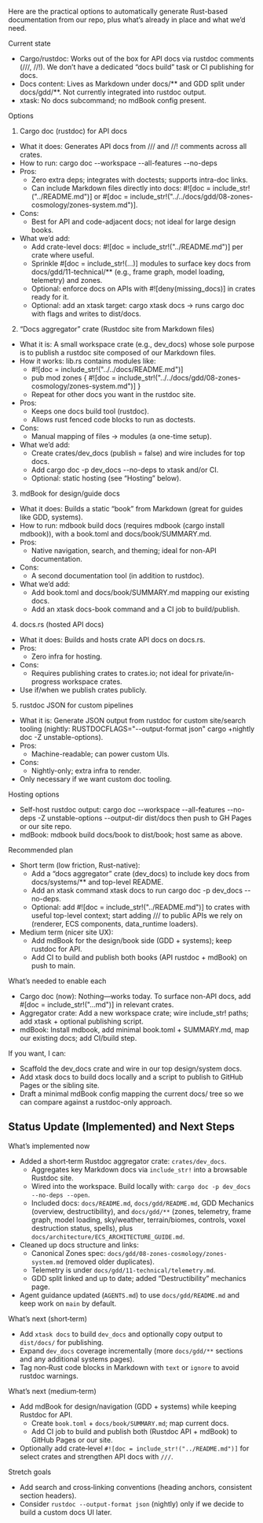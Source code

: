 Here are the practical options to automatically generate Rust-based documentation from our repo, plus what’s already in place and what we’d need.

  Current state

  - Cargo/rustdoc: Works out of the box for API docs via rustdoc comments (///, //!). We don’t have a dedicated “docs build” task or CI publishing for docs.
  - Docs content: Lives as Markdown under docs/** and GDD split under docs/gdd/**. Not currently integrated into rustdoc output.
  - xtask: No docs subcommand; no mdBook config present.

  Options

  1. Cargo doc (rustdoc) for API docs

  - What it does: Generates API docs from /// and //! comments across all crates.
  - How to run: cargo doc --workspace --all-features --no-deps
  - Pros:
      - Zero extra deps; integrates with doctests; supports intra-doc links.
      - Can include Markdown files directly into docs: #![doc = include_str!("../README.md")] or #[doc = include_str!("../../docs/gdd/08-zones-cosmology/zones-system.md")].
  - Cons:
      - Best for API and code-adjacent docs; not ideal for large design books.
  - What we’d add:
      - Add crate-level docs: #![doc = include_str!("../README.md")] per crate where useful.
      - Sprinkle #[doc = include_str!(...)] modules to surface key docs from docs/gdd/11-technical/** (e.g., frame graph, model loading, telemetry) and zones.
      - Optional: enforce docs on APIs with #![deny(missing_docs)] in crates ready for it.
      - Optional: add an xtask target: cargo xtask docs → runs cargo doc with flags and writes to dist/docs.

  2. “Docs aggregator” crate (Rustdoc site from Markdown files)

  - What it is: A small workspace crate (e.g., dev_docs) whose sole purpose is to publish a rustdoc site composed of our Markdown files.
  - How it works: lib.rs contains modules like:
      - #![doc = include_str!("../../docs/README.md")]
      - pub mod zones { #![doc = include_str!("../../docs/gdd/08-zones-cosmology/zones-system.md")] }
      - Repeat for other docs you want in the rustdoc site.
  - Pros:
      - Keeps one docs build tool (rustdoc).
      - Allows rust fenced code blocks to run as doctests.
  - Cons:
      - Manual mapping of files → modules (a one-time setup).
  - What we’d add:
      - Create crates/dev_docs (publish = false) and wire includes for top docs.
      - Add cargo doc -p dev_docs --no-deps to xtask and/or CI.
      - Optional: static hosting (see “Hosting” below).

  3. mdBook for design/guide docs

  - What it does: Builds a static “book” from Markdown (great for guides like GDD, systems).
  - How to run: mdbook build docs (requires mdbook (cargo install mdbook)), with a book.toml and docs/book/SUMMARY.md.
  - Pros:
      - Native navigation, search, and theming; ideal for non-API documentation.
  - Cons:
      - A second documentation tool (in addition to rustdoc).
  - What we’d add:
      - Add book.toml and docs/book/SUMMARY.md mapping our existing docs.
      - Add an xtask docs-book command and a CI job to build/publish.

  4. docs.rs (hosted API docs)

  - What it does: Builds and hosts crate API docs on docs.rs.
  - Pros:
      - Zero infra for hosting.
  - Cons:
      - Requires publishing crates to crates.io; not ideal for private/in-progress workspace crates.
  - Use if/when we publish crates publicly.

  5. rustdoc JSON for custom pipelines

  - What it is: Generate JSON output from rustdoc for custom site/search tooling (nightly: RUSTDOCFLAGS="--output-format json" cargo +nightly doc -Z unstable-options).
  - Pros:
      - Machine-readable; can power custom UIs.
  - Cons:
      - Nightly-only; extra infra to render.
  - Only necessary if we want custom doc tooling.

  Hosting options

  - Self-host rustdoc output: cargo doc --workspace --all-features --no-deps -Z unstable-options --output-dir dist/docs then push to GH Pages or our site repo.
  - mdBook: mdbook build docs/book to dist/book; host same as above.

  Recommended plan

  - Short term (low friction, Rust-native):
      - Add a “docs aggregator” crate (dev_docs) to include key docs from docs/systems/** and top-level README.
      - Add an xtask command xtask docs to run cargo doc -p dev_docs --no-deps.
      - Optional: add #![doc = include_str!("../README.md")] to crates with useful top-level context; start adding /// to public APIs we rely on (renderer, ECS
  components, data_runtime loaders).
  - Medium term (nicer site UX):
      - Add mdBook for the design/book side (GDD + systems); keep rustdoc for API.
      - Add CI to build and publish both books (API rustdoc + mdBook) on push to main.

  What’s needed to enable each

  - Cargo doc (now): Nothing—works today. To surface non-API docs, add #[doc = include_str!("...md")] in relevant crates.
  - Aggregator crate: Add a new workspace crate; wire include_str! paths; add xtask + optional publishing script.
  - mdBook: Install mdbook, add minimal book.toml + SUMMARY.md, map our existing docs; add CI/build step.

If you want, I can:

  - Scaffold the dev_docs crate and wire in our top design/system docs.
  - Add xtask docs to build docs locally and a script to publish to GitHub Pages or the sibling site.
  - Draft a minimal mdBook config mapping the current docs/ tree so we can compare against a rustdoc-only approach.

## Status Update (Implemented) and Next Steps

What’s implemented now
- Added a short‑term Rustdoc aggregator crate: `crates/dev_docs`.
  - Aggregates key Markdown docs via `include_str!` into a browsable Rustdoc site.
  - Wired into the workspace. Build locally with: `cargo doc -p dev_docs --no-deps --open`.
  - Included docs: `docs/README.md`, `docs/gdd/README.md`, GDD Mechanics (overview, destructibility), and `docs/gdd/**` (zones, telemetry, frame graph, model loading, sky/weather, terrain/biomes, controls, voxel destruction status, spells), plus `docs/architecture/ECS_ARCHITECTURE_GUIDE.md`.
- Cleaned up docs structure and links:
  - Canonical Zones spec: `docs/gdd/08-zones-cosmology/zones-system.md` (removed older duplicates).
  - Telemetry is under `docs/gdd/11-technical/telemetry.md`.
  - GDD split linked and up to date; added “Destructibility” mechanics page.
- Agent guidance updated (`AGENTS.md`) to use `docs/gdd/README.md` and keep work on `main` by default.

What’s next (short‑term)
- Add `xtask docs` to build `dev_docs` and optionally copy output to `dist/docs/` for publishing.
- Expand `dev_docs` coverage incrementally (more `docs/gdd/**` sections and any additional systems pages).
- Tag non‑Rust code blocks in Markdown with `text` or `ignore` to avoid rustdoc warnings.

What’s next (medium‑term)
- Add mdBook for design/navigation (GDD + systems) while keeping Rustdoc for API.
  - Create `book.toml` + `docs/book/SUMMARY.md`; map current docs.
  - Add CI job to build and publish both (Rustdoc API + mdBook) to GitHub Pages or our site.
- Optionally add crate‑level `#![doc = include_str!("../README.md")]` for select crates and strengthen API docs with `///`.

Stretch goals
- Add search and cross‑linking conventions (heading anchors, consistent section headers).
- Consider `rustdoc --output-format json` (nightly) only if we decide to build a custom docs UI later.
